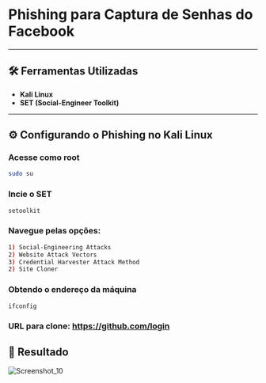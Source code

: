 # Phishing para Captura de Senhas do Facebook 

---

## 🛠️ Ferramentas Utilizadas

- **Kali Linux**
- **SET (Social-Engineer Toolkit)**

---

## ⚙️ Configurando o Phishing no Kali Linux

### Acesse como root
```bash
sudo su
```
### Incie o SET
```bash
setoolkit
```
### Navegue pelas opções:
```bash
1) Social-Engineering Attacks  
2) Website Attack Vectors  
3) Credential Harvester Attack Method  
2) Site Cloner
```
### Obtendo o endereço da máquina
```bash
ifconfig
```
### URL para clone: https://github.com/login

## 📸 Resultado

![Screenshot_10](https://github.com/user-attachments/assets/a5ef76e3-41d5-4d5b-8ac4-0c6403b18874)

